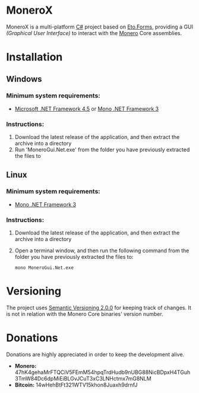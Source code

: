 # MoneroX
MoneroX is a multi-platform [C#][] project based on [Eto.Forms][], providing a GUI _(Graphical User Interface)_ to interact with the [Monero][] Core assemblies.

[C#]: http://wikipedia.org/wiki/C_Sharp_%28programming_language%29
[Eto.Forms]: http://github.com/picoe/Eto
[Monero]: http://getmonero.org

# Installation
## Windows
### Minimum system requirements:
- [Microsoft .NET Framework 4.5][] or [Mono .NET Framework 3][]

### Instructions:
1.  Download the latest release of the application, and then extract the archive into a directory
2.  Run 'MoneroGui.Net.exe' from the folder you have previously extracted the files to

## Linux
### Minimum system requirements:
- [Mono .NET Framework 3][]

### Instructions:
1.  Download the latest release of the application, and then extract the archive into a directory
2.  Open a terminal window, and then run the following command from the folder you have previously extracted the files to:

        mono MoneroGui.Net.exe

[Microsoft .NET Framework 4.5]: http://www.microsoft.com/download/details.aspx?id=30653
[Mono .NET Framework 3]: http://www.mono-project.com/download/

# Versioning
The project uses [Semantic Versioning 2.0.0][] for keeping track of changes. It is not in relation with the Monero Core binaries' version number.

[Semantic Versioning 2.0.0]: http://semver.org/spec/v2.0.0.html

# Donations
Donations are highly appreciated in order to keep the development alive.

- __Monero:__ 47hK4gehaMrFTQCiV5FEmM54hpqTrdHudb9nUBG88NicBDpxH4TGuh3TmW84Dc6dpMiEiBLGvJCuT3xC3LNHctmx7mG8NLM
- __Bitcoin:__ 14wHehBtFt321WTV15khon8Juaxh9drnfJ
